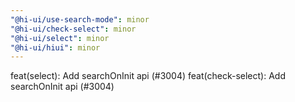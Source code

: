```yaml
---
"@hi-ui/use-search-mode": minor
"@hi-ui/check-select": minor
"@hi-ui/select": minor
"@hi-ui/hiui": minor
---
```


feat(select): Add searchOnInit api (#3004)
feat(check-select): Add searchOnInit api (#3004)
